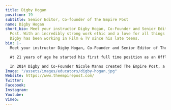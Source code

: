 ```yaml
---
title: Digby Hogan
position: 19
subtitle: Senior Editor, Co-founder of The Empire Post
name: Digby Hogan
short_bio: Meet your instructor Digby Hogan, Co-Founder and Senior Editor of The Empire
  Post. With an incredibly strong work ethic and a love for all things film making,
  Digby has been working in Film & TV since his late teens.
bio: |-
  Meet your instructor Digby Hogan, Co-Founder and Senior Editor of The Empire Post. With an incredibly strong work ethic and a love for all things film making, Digby has been working in Film & TV since his late teens.

  At 21 years of age he started his first full time position as an Offline Editor at Cutting Edge Brisbane and since then has developed his skills as a Senior Editor and Motion Graphics Artist. In 2013 Digby established himself as a highly regarded freelance editor, traveling across Australia and internationally editing all type of projects. From TVCs, to Feature Films and documentaries, Digby has experience across multiple platforms and multiple softwares.

  In 2014 Digby and Co-Founder Nicole Manns created The Empire Post, a boutique post facility based around a collective of young creatives. Growing from strength to strength, the natural progression was to add an online learning platform to their offering. Built to empower and upskill other creatives and businesses alike to tell their story! Cue Empire Online.
Image: "/assets/images/educators/digby-hogan.jpg"
Website: https://www.theempirepost.com/
Twitter: 
Facebook: 
Instagram: 
Youtube: 
Vimeo: 
---
```


